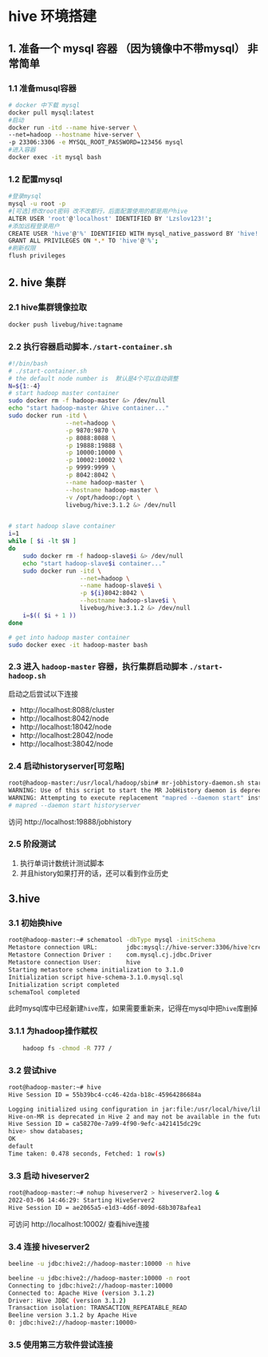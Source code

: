 # hive 环境搭建

## 1. 准备一个 mysql 容器 （因为镜像中不带mysql） 非常简单
### 1.1 准备musql容器
```bash
# docker 中下载 mysql
docker pull mysql:latest
#启动
docker run -itd --name hive-server \
--net=hadoop --hostname hive-server \
-p 23306:3306 -e MYSQL_ROOT_PASSWORD=123456 mysql
#进入容器
docker exec -it mysql bash
```
### 1.2 配置mysql
```bash
#登录mysql
mysql -u root -p
#[可选]修改root密码 改不改都行，后面配置使用的都是用户hive
ALTER USER 'root'@'localhost' IDENTIFIED BY 'Lzslov123!';
#添加远程登录用户
CREATE USER 'hive'@'%' IDENTIFIED WITH mysql_native_password BY 'hive!';
GRANT ALL PRIVILEGES ON *.* TO 'hive'@'%';
#刷新权限
flush privileges
```

## 2. hive 集群
### 2.1 hive集群镜像拉取
```bash
docker push livebug/hive:tagname
```
### 2.2 执行容器启动脚本`./start-container.sh `
```bash
#!/bin/bash
# ./start-container.sh 
# the default node number is  默认是4个可以自动调整
N=${1:-4}
# start hadoop master container
sudo docker rm -f hadoop-master &> /dev/null
echo "start hadoop-master &hive container..."
sudo docker run -itd \
                --net=hadoop \
                -p 9870:9870 \
                -p 8088:8088 \
                -p 19888:19888 \
                -p 10000:10000 \
                -p 10002:10002 \
                -p 9999:9999 \
                -p 8042:8042 \
                --name hadoop-master \
                --hostname hadoop-master \
                -v /opt/hadoop:/opt \
                livebug/hive:3.1.2 &> /dev/null


# start hadoop slave container
i=1
while [ $i -lt $N ]
do
	sudo docker rm -f hadoop-slave$i &> /dev/null
	echo "start hadoop-slave$i container..."
	sudo docker run -itd \
	                --net=hadoop \
	                --name hadoop-slave$i \
                    -p ${i}8042:8042 \
	                --hostname hadoop-slave$i \
	                livebug/hive:3.1.2 &> /dev/null
	i=$(( $i + 1 ))
done 

# get into hadoop master container
sudo docker exec -it hadoop-master bash

```
### 2.3 进入 `hadoop-master` 容器，执行集群启动脚本 `./start-hadoop.sh`
启动之后尝试以下连接
+ http://localhost:8088/cluster
+ http://localhost:8042/node
+ http://localhost:18042/node
+ http://localhost:28042/node
+ http://localhost:38042/node
### 2.4 启动historyserver[可忽略]
```bash
root@hadoop-master:/usr/local/hadoop/sbin# mr-jobhistory-daemon.sh start historyserver 
WARNING: Use of this script to start the MR JobHistory daemon is deprecated.
WARNING: Attempting to execute replacement "mapred --daemon start" instead.
# mapred --daemon start historyserver
```
访问 http://localhost:19888/jobhistory

### 2.5 阶段测试 
1. 执行单词计数统计测试脚本 
2. 并且history如果打开的话，还可以看到作业历史

## 3.hive
### 3.1 初始换hive
```bash
root@hadoop-master:~# schematool -dbType mysql -initSchema
Metastore connection URL:        jdbc:mysql://hive-server:3306/hive?createDatabaseIfNotExist=true
Metastore Connection Driver :    com.mysql.cj.jdbc.Driver
Metastore connection User:       hive
Starting metastore schema initialization to 3.1.0
Initialization script hive-schema-3.1.0.mysql.sql 
Initialization script completed
schemaTool completed
```
此时mysql库中已经新建`hive`库，如果需要重新来，记得在mysql中把`hive`库删掉
### 3.1.1 为hadoop操作赋权
```bash
    hadoop fs -chmod -R 777 /
```
### 3.2 尝试hive
```bash
root@hadoop-master:~# hive
Hive Session ID = 55b39bc4-cc46-42da-b18c-45964286684a

Logging initialized using configuration in jar:file:/usr/local/hive/lib/hive-common-3.1.2.jar!/hive-log4j2.properties Async: true
Hive-on-MR is deprecated in Hive 2 and may not be available in the future versions. Consider using a different execution engine (i.e. spark, tez) or using Hive 1.X releases.
Hive Session ID = ca58270e-7a99-4f90-9efc-a421415dc29c
hive> show databases;
OK
default
Time taken: 0.478 seconds, Fetched: 1 row(s)
```
### 3.3 启动 hiveserver2
```bash
root@hadoop-master:~# nohup hiveserver2 > hiveserver2.log &
2022-03-06 14:46:29: Starting HiveServer2
Hive Session ID = ae2065a5-e1d3-4d6f-809d-68b3078afea1
```
可访问 http://localhost:10002/ 查看hive连接

### 3.4 连接 hiveserver2
```bash
beeline -u jdbc:hive2://hadoop-master:10000 -n hive

beeline -u jdbc:hive2://hadoop-master:10000 -n root
Connecting to jdbc:hive2://hadoop-master:10000
Connected to: Apache Hive (version 3.1.2)
Driver: Hive JDBC (version 3.1.2)
Transaction isolation: TRANSACTION_REPEATABLE_READ
Beeline version 3.1.2 by Apache Hive
0: jdbc:hive2://hadoop-master:10000> 
```

### 3.5 使用第三方软件尝试连接